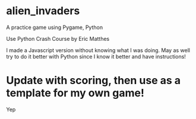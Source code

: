 # alien_invaders
A practice game using Pygame, Python

Use Python Crash Course by Eric Matthes

I made a Javascript version without knowing what I was doing.
May as well try to do it better with Python since I know it better and have instructions!


# Update with scoring, then use as a template for my own game!

Yep